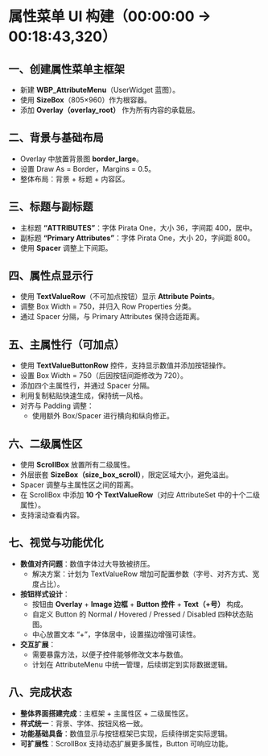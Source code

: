 # 属性菜单 UI 构建（00:00:00 → 00:18:43,320）

## 一、创建属性菜单主框架

- 新建 **WBP_AttributeMenu**（UserWidget 蓝图）。
- 使用 **SizeBox**（805×960）作为根容器。
- 添加 **Overlay（overlay_root）** 作为所有内容的承载层。

## 二、背景与基础布局

- Overlay 中放置背景图 **border_large**。
- 设置 Draw As = Border，Margins = 0.5。
- 整体布局：背景 + 标题 + 内容区。

## 三、标题与副标题

- 主标题 **“ATTRIBUTES”**：字体 Pirata One，大小 36，字间距 400，居中。
- 副标题 **“Primary Attributes”**：字体 Pirata One，大小 20，字间距 800。
- 使用 **Spacer** 调整上下间距。

## 四、属性点显示行

- 使用 **TextValueRow**（不可加点按钮）显示 **Attribute Points**。
- 调整 Box Width = 750，并归入 Row Properties 分类。
- 通过 Spacer 分隔，与 Primary Attributes 保持合适距离。

## 五、主属性行（可加点）

- 使用 **TextValueButtonRow** 控件，支持显示数值并添加按钮操作。
- 设置 Box Width = 750（后因按钮间距修改为 720）。
- 添加四个主属性行，并通过 Spacer 分隔。
- 利用复制粘贴快速生成，保持统一风格。
- 对齐与 Padding 调整：
  - 使用额外 Box/Spacer 进行横向和纵向修正。

## 六、二级属性区

- 使用 **ScrollBox** 放置所有二级属性。
- 外层嵌套 **SizeBox（size_box_scroll）**，限定区域大小，避免溢出。
- Spacer 调整与主属性区之间的距离。
- 在 ScrollBox 中添加 **10 个 TextValueRow**（对应 AttributeSet 中的十个二级属性）。
- 支持滚动查看内容。

## 七、视觉与功能优化

- **数值对齐问题**：数值字体过大导致被挤压。
  - 解决方案：计划为 TextValueRow 增加可配置参数（字号、对齐方式、宽度占比）。
- **按钮样式设计**：
  - 按钮由 **Overlay** + **Image 边框** + **Button 控件** + **Text（+号）** 构成。
  - 自定义 Button 的 Normal / Hovered / Pressed / Disabled 四种状态贴图。
  - 中心放置文本 “+”，字体居中，设置描边增强可读性。
- **交互扩展**：
  - 需要暴露方法，以便子控件能够修改文本与数值。
  - 计划在 AttributeMenu 中统一管理，后续绑定到实际数据逻辑。

## 八、完成状态

- **整体界面搭建完成**：主框架 + 主属性区 + 二级属性区。
- **样式统一**：背景、字体、按钮风格一致。
- **功能基础具备**：数值显示与按钮框架已实现，后续待绑定实际逻辑。
- **可扩展性**：ScrollBox 支持动态扩展更多属性，Button 可响应功能。